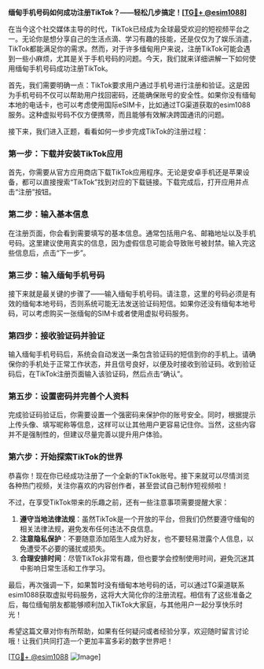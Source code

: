 **缅甸手机号码如何成功注册TikTok？——轻松几步搞定！[[TG💪+ @esim1088](https://t.me/s/esim1088)]**

在当今这个社交媒体主导的时代，TikTok已经成为全球最受欢迎的短视频平台之一。无论你是想分享自己的生活点滴、学习有趣的技能，还是仅仅为了娱乐消遣，TikTok都能满足你的需求。然而，对于许多缅甸用户来说，注册TikTok可能会遇到一些小麻烦，尤其是关于手机号码的问题。今天，我们就来详细讲解一下如何使用缅甸手机号码成功注册TikTok。

首先，我们需要明确一点：TikTok要求用户通过手机号进行注册和验证。这是因为手机号码不仅可以帮助用户找回密码，还能确保账号的安全性。如果你没有缅甸本地的电话卡，也可以考虑使用国际eSIM卡，比如通过TG渠道获取的esim1088服务。这种虚拟号码不仅方便携带，而且能够有效解决跨国通讯的问题。

接下来，我们进入正题，看看如何一步步完成TikTok的注册过程：

### 第一步：下载并安装TikTok应用

首先，你需要从官方应用商店下载TikTok应用程序。无论是安卓手机还是苹果设备，都可以直接搜索“TikTok”找到对应的下载链接。下载完成后，打开应用并点击“注册”按钮。

### 第二步：输入基本信息

在注册页面，你会看到需要填写的基本信息。通常包括用户名、邮箱地址以及手机号码。这里建议使用真实的信息，因为虚假信息可能会导致账号被封禁。输入完这些信息后，点击“下一步”。

### 第三步：输入缅甸手机号码

接下来就是最关键的步骤了——输入缅甸手机号码。请注意，这里的号码必须是有效的缅甸本地号码，否则系统可能无法发送验证码短信。如果你还没有缅甸本地号码，可以考虑购买一张缅甸的SIM卡或者使用虚拟号码服务。

### 第四步：接收验证码并验证

输入缅甸手机号码后，系统会自动发送一条包含验证码的短信到你的手机上。请确保你的手机处于正常工作状态，并且信号良好，以便及时接收到验证码。收到验证码后，在TikTok注册页面输入该验证码，然后点击“确认”。

### 第五步：设置密码并完善个人资料

完成验证码验证后，你需要设置一个强密码来保护你的账号安全。同时，根据提示上传头像、填写昵称等信息，这样可以让其他用户更容易记住你。当然，这些内容并不是强制性的，但建议尽量完善以提升用户体验。

### 第六步：开始探索TikTok的世界

恭喜你！现在你已经成功注册了一个全新的TikTok账号。接下来就可以尽情浏览各种热门视频，关注你喜欢的内容创作者，甚至尝试自己制作短视频啦！

不过，在享受TikTok带来的乐趣之前，还有一些注意事项需要提醒大家：

1. **遵守当地法律法规**：虽然TikTok是一个开放的平台，但我们仍然要遵守缅甸的相关法律法规，避免发布任何违法不良信息。
2. **注意隐私保护**：不要随意添加陌生人成为好友，也不要轻易泄露个人信息，以免遭受不必要的骚扰或损失。
3. **合理安排时间**：尽管TikTok非常有趣，但也要学会控制使用时间，避免沉迷其中影响日常生活和工作学习。

最后，再次强调一下，如果暂时没有缅甸本地号码的话，可以通过TG渠道联系esim1088获取虚拟号码服务，这将大大简化你的注册流程。相信有了这些准备之后，每位缅甸朋友都能够顺利加入TikTok大家庭，与其他用户一起分享快乐时光！

希望这篇文章对你有所帮助，如果有任何疑问或者经验分享，欢迎随时留言讨论哦！让我们共同打造一个更加丰富多彩的数字世界吧！

[[TG💪+ @esim1088](https://t.me/s/esim1088) ![Image](https://i.postimg.cc/4NQfJmqS/Snipaste-2025-05-13-00-14-12.png)]